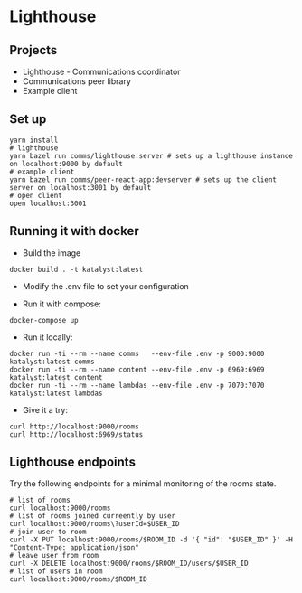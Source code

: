 # Lighthouse

## Projects

- Lighthouse - Communications coordinator
- Communications peer library
- Example client

## Set up

```
yarn install
# lighthouse
yarn bazel run comms/lighthouse:server # sets up a lighthouse instance on localhost:9000 by default
# example client
yarn bazel run comms/peer-react-app:devserver # sets up the client server on localhost:3001 by default
# open client
open localhost:3001
```

## Running it with docker

* Build the image
```
docker build . -t katalyst:latest
```

* Modify the .env file to set your configuration

* Run it with compose:
```
docker-compose up
```

* Run it locally:
```
docker run -ti --rm --name comms   --env-file .env -p 9000:9000 katalyst:latest comms
docker run -ti --rm --name content --env-file .env -p 6969:6969 katalyst:latest content
docker run -ti --rm --name lambdas --env-file .env -p 7070:7070 katalyst:latest lambdas
```

* Give it a try:
```
curl http://localhost:9000/rooms
curl http://localhost:6969/status
```

## Lighthouse endpoints

Try the following endpoints for a minimal monitoring of the rooms state.

```
# list of rooms
curl localhost:9000/rooms
# list of rooms joined curreently by user
curl localhost:9000/rooms\?userId=$USER_ID
# join user to room
curl -X PUT localhost:9000/rooms/$ROOM_ID -d '{ "id": "$USER_ID" }' -H "Content-Type: application/json"
# leave user from room
curl -X DELETE localhost:9000/rooms/$ROOM_ID/users/$USER_ID
# list of users in room
curl localhost:9000/rooms/$ROOM_ID
```
